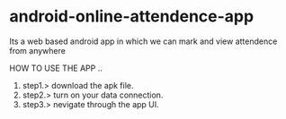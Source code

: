 # android-online-attendence-app
Its a web based android app in which we can mark and view attendence from anywhere


HOW TO USE THE APP ..
1) step1.> download the apk file.
2) step2.> turn on your data connection.
3) step3.> nevigate through the app UI.
